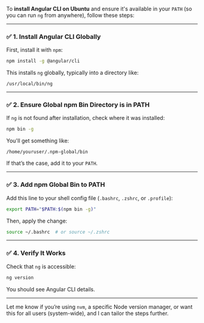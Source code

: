 
To **install Angular CLI on Ubuntu** and ensure it's available in your `PATH` (so you can run `ng` from anywhere), follow these steps:

---

### ✅ 1. **Install Angular CLI Globally**
First, install it with `npm`:

```bash
npm install -g @angular/cli
```

This installs `ng` globally, typically into a directory like:

```
/usr/local/bin/ng
```

---

### ✅ 2. **Ensure Global npm Bin Directory is in PATH**
If `ng` is not found after installation, check where it was installed:

```bash
npm bin -g
```

You'll get something like:

```
/home/youruser/.npm-global/bin
```

If that’s the case, add it to your `PATH`.

---

### ✅ 3. **Add npm Global Bin to PATH**

Add this line to your shell config file (`.bashrc`, `.zshrc`, or `.profile`):

```bash
export PATH="$PATH:$(npm bin -g)"
```

Then, apply the change:

```bash
source ~/.bashrc  # or source ~/.zshrc
```

---

### ✅ 4. **Verify It Works**

Check that `ng` is accessible:

```bash
ng version
```

You should see Angular CLI details.

---

Let me know if you’re using `nvm`, a specific Node version manager, or want this for all users (system-wide), and I can tailor the steps further.